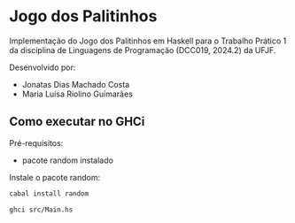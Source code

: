 # Jogo dos Palitinhos

Implementação do Jogo dos Palitinhos em Haskell para o Trabalho Prático 1 da disciplina de Linguagens de Programação (DCC019, 2024.2) da UFJF.

Desenvolvido por:
- Jonatas Dias Machado Costa
- Maria Luísa Riolino Guimarães

## Como executar no GHCi

Pré-requisitos:
- pacote random instalado

Instale o pacote random:
```bash
cabal install random
```

```bash
ghci src/Main.hs
```
